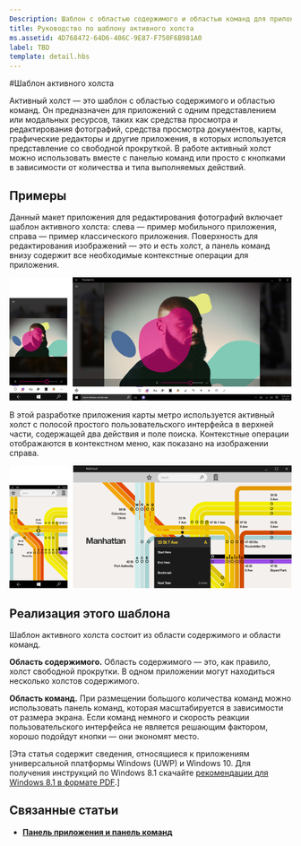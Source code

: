 ```yaml
---
Description: Шаблон с областью содержимого и областью команд для приложений с одним представлением или модальных возможностей, таких как средства просмотра и редактирования фотографий, средства просмотра документов, карты, графические редакторы и другие приложения, в которых используется представление со свободной прокруткой.
title: Руководство по шаблону активного холста
ms.assetid: 4D768472-64D6-406C-9E87-F750F6B981A0
label: TBD
template: detail.hbs
---
```

#Шаблон активного холста

Активный холст — это шаблон с областью содержимого и областью команд. Он предназначен для приложений с одним представлением или модальных ресурсов, таких как средства просмотра и редактирования фотографий, средства просмотра документов, карты, графические редакторы и другие приложения, в которых используется представление со свободной прокруткой. В работе активный холст можно использовать вместе с панелью команд или просто с кнопками в зависимости от количества и типа выполняемых действий.

## Примеры

Данный макет приложения для редактирования фотографий включает шаблон активного холста: слева — пример мобильного приложения, справа — пример классического приложения. Поверхность для редактирования изображений — это и есть холст, а панель команд внизу содержит все необходимые контекстные операции для приложения.

![Пример того, как фоторедактор использует шаблон активного холста](images/uap-photo-pc-phone-700.png)

В этой разработке приложения карты метро используется активный холст с полосой простого пользовательского интерфейса в верхней части, содержащей два действия и поле поиска. Контекстные операции отображаются в контекстном меню, как показано на изображении справа.

![Пример того, как приложение карт использует шаблон активного холста](images/uap-subway-pc-phone-700.png)


## Реализация этого шаблона

Шаблон активного холста состоит из области содержимого и области команд.

**Область содержимого.**  Область содержимого — это, как правило, холст свободной прокрутки. В одном приложении могут находиться несколько холстов содержимого.

**Область команд.**  При размещении большого количества команд можно использовать панель команд, которая масштабируется в зависимости от размера экрана. Если команд немного и скорость реакции пользовательского интерфейса не является решающим фактором, хорошо подойдут кнопки — они экономят место.

\[Эта статья содержит сведения, относящиеся к приложениям универсальной платформы Windows (UWP) и Windows 10. Для получения инструкций по Windows 8.1 скачайте [рекомендации для Windows 8.1 в формате PDF](https://go.microsoft.com/fwlink/p/?linkid=258743).\]

## Связанные статьи

-   [**Панель приложения и панель команд**](app-bars.md)


<!--HONumber=Mar16_HO4-->


